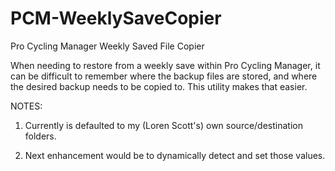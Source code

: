 # PCM-WeeklySaveCopier
Pro Cycling Manager Weekly Saved File Copier

When needing to restore from a weekly save within Pro Cycling Manager, 
it can be difficult to remember where the backup files are stored, and where 
the desired backup needs to be copied to. This utility makes that easier.

NOTES: 

1. Currently is defaulted to my (Loren Scott's) own source/destination folders.
   
2. Next enhancement would be to dynamically detect and set those values.
